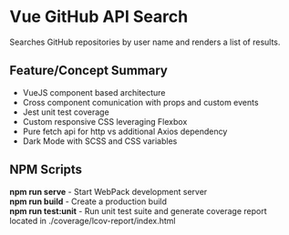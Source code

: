 # Vue GitHub API Search
Searches GitHub repositories by user name and renders a list of results.

## Feature/Concept Summary
* VueJS component based architecture
* Cross component comunication with props and custom events
* Jest unit test coverage
* Custom responsive CSS leveraging Flexbox
* Pure fetch api for http vs additional Axios dependency 
* Dark Mode with SCSS and CSS variables

## NPM Scripts
**npm run serve** - Start WebPack development server  
**npm run build** - Create a production build  
**npm run test:unit** - Run unit test suite and generate coverage report located in ./coverage/lcov-report/index.html


